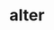 ---
title: alter
meaning: other, another
ch: one
pos: totadjective
femend: altera
neutend: alterum
mt: yes
mt1thru4: yes
---